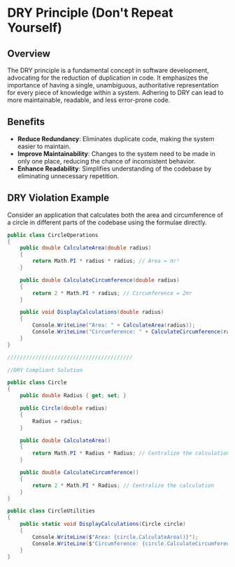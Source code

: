 ﻿# DRY Principle (Don't Repeat Yourself)

## Overview

The DRY principle is a fundamental concept in software development, advocating for the reduction of duplication in code. It emphasizes the importance of having a single, unambiguous, authoritative representation for every piece of knowledge within a system. Adhering to DRY can lead to more maintainable, readable, and less error-prone code.

## Benefits

- **Reduce Redundancy**: Eliminates duplicate code, making the system easier to maintain.
- **Improve Maintainability**: Changes to the system need to be made in only one place, reducing the chance of inconsistent behavior.
- **Enhance Readability**: Simplifies understanding of the codebase by eliminating unnecessary repetition.

## DRY Violation Example

Consider an application that calculates both the area and circumference of a circle in different parts of the codebase using the formulae directly.

```csharp
public class CircleOperations
{
    public double CalculateArea(double radius)
    {
        return Math.PI * radius * radius; // Area = πr²
    }

    public double CalculateCircumference(double radius)
    {
        return 2 * Math.PI * radius; // Circumference = 2πr
    }

    public void DisplayCalculations(double radius)
    {
        Console.WriteLine("Area: " + CalculateArea(radius));
        Console.WriteLine("Circumference: " + CalculateCircumference(radius));
    }
}

////////////////////////////////////////

//DRY Compliant Solution

public class Circle
{
    public double Radius { get; set; }

    public Circle(double radius)
    {
        Radius = radius;
    }

    public double CalculateArea()
    {
        return Math.PI * Radius * Radius; // Centralize the calculation
    }

    public double CalculateCircumference()
    {
        return 2 * Math.PI * Radius; // Centralize the calculation
    }
}

public class CircleUtilities
{
    public static void DisplayCalculations(Circle circle)
    {
        Console.WriteLine($"Area: {circle.CalculateArea()}");
        Console.WriteLine($"Circumference: {circle.CalculateCircumference()}");
    }
}
```
